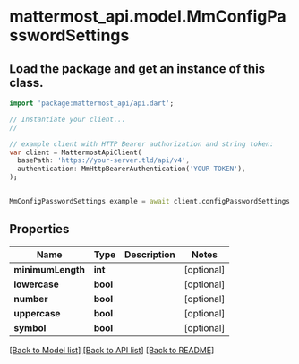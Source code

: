 # mattermost_api.model.MmConfigPasswordSettings

## Load the package and get an instance of this class.
```dart
import 'package:mattermost_api/api.dart';

// Instantiate your client...
//

// example client with HTTP Bearer authorization and string token:
var client = MattermostApiClient(
  basePath: 'https://your-server.tld/api/v4',
  authentication: MmHttpBearerAuthentication('YOUR TOKEN'),
);


MmConfigPasswordSettings example = await client.configPasswordSettings.FUNCTION_THAT_RETURNS_THIS_CLASS();

```

## Properties
Name | Type | Description | Notes
------------ | ------------- | ------------- | -------------
**minimumLength** | **int** |  | [optional] 
**lowercase** | **bool** |  | [optional] 
**number** | **bool** |  | [optional] 
**uppercase** | **bool** |  | [optional] 
**symbol** | **bool** |  | [optional] 

[[Back to Model list]](../GENERATED_README.md#documentation-for-models) [[Back to API list]](../GENERATED_README.md#documentation-for-api-endpoints) [[Back to README]](../GENERATED_README.md)


